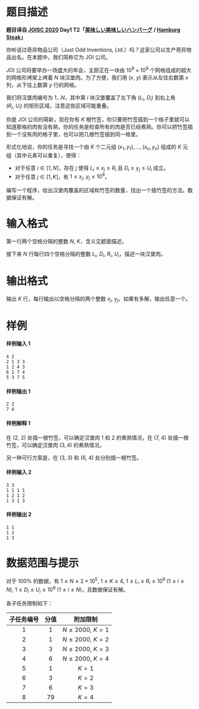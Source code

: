 
# 题目描述

**题目译自 [JOISC 2020](https://www.ioi-jp.org/camp/2020/2020-sp-tasks/index.html) Day1 T2「[美味しい美味しいハンバーグ](https://www.ioi-jp.org/camp/2020/2020-sp-tasks/day1/hamburg.pdf) / [Hamburg Steak](https://www.ioi-jp.org/camp/2020/2020-sp-tasks/day1/hamburg-en.pdf)」**

你听说过奇异物品公司<!--沙雕发明公司-->（Just Odd Inventions, Ltd.）吗？这家公司以生产奇异物品出名。在本题中，我们简称它为 JOI 公司。

JOI 公司将要举办一场盛大的年会，主厨正在一块由 $10^9\times 10^9$ 个网格组成的超大的网格形烤架上烤着 $N$ 块汉堡肉。为了方便，我们用 $(x,~y)$ 表示从左往右数第 $x$ 列，从下往上数第 $y$ 行的网格。

我们将汉堡肉编号为 $1\ldots N$，其中第 $i$ 块汉堡覆盖了左下角 $(L_i,~D_i)$ 到右上角 $(R_i,~U_i)$ 的矩形区域，注意这些区域可能重叠。

你是 JOI 公司的萌新，现在你有 $K$ 根竹签，你只要把竹签插到一个格子里就可以知道那格的肉有没有熟，你的任务是检查所有的肉是否已经煮熟。你可以把竹签插到一个没有肉的格子里，也可以把几根竹签插到同一格里。

形式化地说，你的任务是寻找一个由 $K$ 个二元组 $(x_1,y_1),\ldots,(x_n,y_n)$ 组成的 $K$ 元组（其中元素可以重复），使得：
- 对于任意 $i\in[1,N]$，存在 $j$ 使得 $L_i\le x_j\le R_i$ 且 $D_i\le y_j\le U_i$ 成立。
- 对于任意 $j\in[1,K]$，有 $1\le x_j,~y_j \le 10^9$。

编写一个程序，给出汉堡肉覆盖的区域和竹签的数量，找出一个插竹签的方法。数据保证有解。

# 输入格式

第一行两个空格分隔的整数 $N,~K$，含义见题面描述。

接下来 $N$ 行每行四个空格分隔的整数 $L_i,~D_i,~R_i,~U_i$，描述一块汉堡肉。

# 输出格式

输出 $K$ 行，每行输出以空格分隔的两个整数 $x_j,~y_j$。如果有多解，输出任意一个。

# 样例

#### 样例输入 1
```plain
4 2
2 1 3 3 
1 2 4 3 
6 1 7 4
5 3 7 5
```
#### 样例输出 1
```plain
2 2
7 4
```
#### 样例解释 1
在 $(2,~2)$ 处插一根竹签，可以确定汉堡肉 $1$ 和 $2$ 的煮熟情况，在 $(7,~4)$ 处插一根竹签，可以确定汉堡肉 $(3,4)$ 的煮熟情况。

另一种可行方案是，在 $(3,~3)$ 和 $(6,~4)$ 处分别插一根竹签。

#### 样例输入 2
```plain
3 3
1 1 1 1
1 2 1 2
1 3 1 3
```
#### 样例输出 2
```plain
1 1
1 2
1 3
```

# 数据范围与提示

对于 $100\%$ 的数据，有 $1\le N\le 2\times 10^5,~$$1\le K\le 4,~$$1\le L_i\le R_i\le 10^9~(1\le i\le N),~$$1\le D_i\le U_i\le 10^9~(1\le i\le N)$，且数据保证有解。

各子任务限制如下：

|子任务编号|分值|附加限制|
|:-:|:-:|:-:|
|1|<div>1</div>|$N\le 2000,~K=1$|
|2|1|$N\le 2000,~K=2$|
|3|<div>3</div>|$N\le 2000,~K=3$|
|4|6|$N\le 2000,~K=4$|
|5|1|$K=1$|
|6|3|$K=2$|
|7|6|$K=3$|
|8|79|$K=4$|

